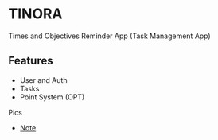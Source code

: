 # TINORA

Times and Objectives Reminder App (Task Management App)

## Features 
- User and Auth
- Tasks
- Point System (OPT)



Pics 
- [Note](https://www.freepik.com/free-photo/3d-illustration-pen-putting-blue-ticks-paper_33062183.htm#query=todo&position=0&from_view=search&track=sph&uuid=2786e8e6-52e7-4184-b5b9-0b59dcdb32ab)